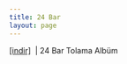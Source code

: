 ```yaml
---
title: 24 Bar
layout: page
---
```


<a href="https://cloud.mail.ru/public/b12853ebfdbe/24%20Bar%20Complation%20Album" target="_blank">[indir]</a>   |   24 Bar Tolama Albüm

